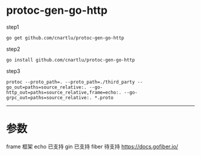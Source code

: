 # protoc-gen-go-http

step1
```
go get github.com/cnartlu/protoc-gen-go-http
```
step2
```
go install github.com/cnartlu/protoc-gen-go-http
```
step3
```
protoc --proto_path=. --proto_path=./third_party --go_out=paths=source_relative:. --go-http_out=paths=source_relative,frame=echo:. --go-grpc_out=paths=source_relative:. *.proto
```

---
# 参数
frame 框架
echo    已支持
gin     已支持
fiber   待支持 https://docs.gofiber.io/